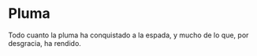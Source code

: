# Pluma
Todo cuanto la pluma ha conquistado a la espada, y mucho de lo que, por desgracia, ha rendido.
